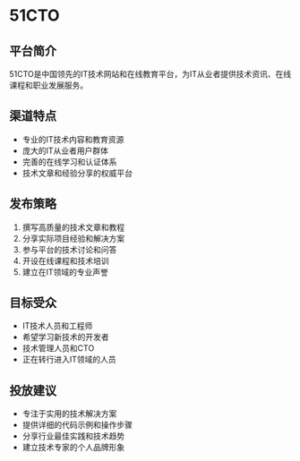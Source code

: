 # 51CTO

## 平台简介
51CTO是中国领先的IT技术网站和在线教育平台，为IT从业者提供技术资讯、在线课程和职业发展服务。

## 渠道特点
- 专业的IT技术内容和教育资源
- 庞大的IT从业者用户群体
- 完善的在线学习和认证体系
- 技术文章和经验分享的权威平台

## 发布策略
1. 撰写高质量的技术文章和教程
2. 分享实际项目经验和解决方案
3. 参与平台的技术讨论和问答
4. 开设在线课程和技术培训
5. 建立在IT领域的专业声誉

## 目标受众
- IT技术人员和工程师
- 希望学习新技术的开发者
- 技术管理人员和CTO
- 正在转行进入IT领域的人员

## 投放建议
- 专注于实用的技术解决方案
- 提供详细的代码示例和操作步骤
- 分享行业最佳实践和技术趋势
- 建立技术专家的个人品牌形象